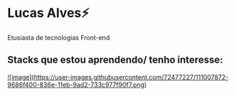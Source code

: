 # Lucas Alves⚡
  Etusiasta de tecnologias Front-end

## Stacks que estou aprendendo/ tenho interesse:
<a href="https://raw.githubusercontent.com/devicons/devicon/master/icons/javascript/javascript-original.svg">
<a href="https://raw.githubusercontent.com/devicons/devicon/master/icons/java/java-original-wordmark.svg">
<a href="">
<a href="">
<a href="">
<a href="">
  ![image](https://user-images.githubusercontent.com/72477227/111007872-9686f400-836e-11eb-9ad2-733c977f90f7.png)

        
